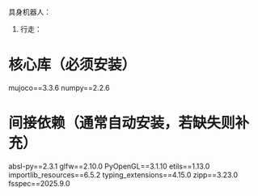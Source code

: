 具身机器人：

1. 行走：
 # 核心库（必须安装）
 mujoco==3.3.6
 numpy==2.2.6

# 间接依赖（通常自动安装，若缺失则补充）
 absl-py==2.3.1
 glfw==2.10.0
 PyOpenGL==3.1.10
 etils==1.13.0
 importlib_resources==6.5.2
 typing_extensions==4.15.0
 zipp==3.23.0
 fsspec==2025.9.0
